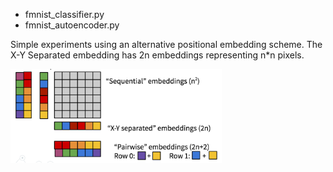 - fmnist_classifier.py
- fmnist_autoencoder.py

Simple experiments using an alternative positional embedding scheme.
The X-Y Separated embedding has 2n embeddings representing n*n pixels. 

<img src="embeddings.png" height="150">